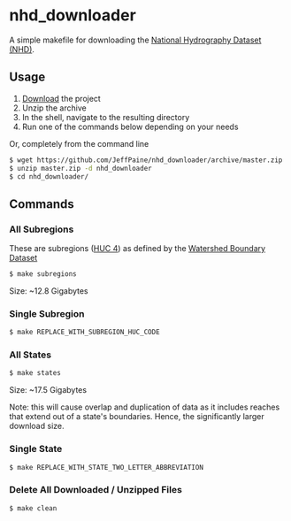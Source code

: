 # nhd_downloader

A simple makefile for downloading the [National Hydrography Dataset (NHD)](http://nhd.usgs.gov/).

## Usage

 1. [Download](https://github.com/JeffPaine/nhd_downloader/archive/master.zip) the project
 2. Unzip the archive
 3. In the shell, navigate to the resulting directory
 4. Run one of the commands below depending on your needs

 Or, completely from the command line

```bash
$ wget https://github.com/JeffPaine/nhd_downloader/archive/master.zip
$ unzip master.zip -d nhd_downloader
$ cd nhd_downloader/
```

## Commands

### All Subregions

These are subregions ([HUC 4](http://water.usgs.gov/GIS/huc.html)) as defined by the [Watershed Boundary Dataset](http://nhd.usgs.gov/wbd.html)

```bash
$ make subregions
```

Size: ~12.8 Gigabytes

### Single Subregion

```bash
$ make REPLACE_WITH_SUBREGION_HUC_CODE
```

### All States

```bash
$ make states
```

Size: ~17.5 Gigabytes

Note: this will cause overlap and duplication of data as it includes reaches that extend out of a state's boundaries. Hence, the significantly larger download size.

### Single State

```bash
$ make REPLACE_WITH_STATE_TWO_LETTER_ABBREVIATION
```

### Delete All Downloaded / Unzipped Files

```bash
$ make clean
```
